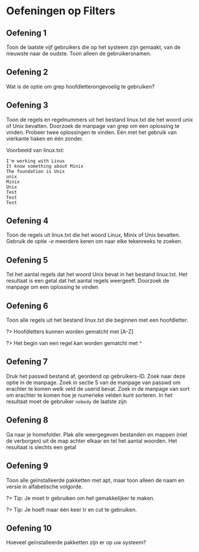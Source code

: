 # Oefeningen op Filters

## Oefening 1
Toon de laatste vijf gebruikers die op het systeem zijn gemaakt, van de nieuwste naar de oudste. Toon alleen de gebruikersnamen.


## Oefening 2
Wat is de optie om grep hoofdletterongevoelig te gebruiken? 


## Oefening 3
Toon de regels en regelnummers uit het bestand linux.txt die het woord unix of Unix bevatten. Doorzoek de manpage van grep om een oplossing te vinden. 
Probeer twee oplossingen te vinden. Eén met het gebruik van vierkante haken en één zonder. 

Voorbeeld van linux.txt: 
```
I'm working with Linux
It know something about Minix
The foundation is Unix
unix
Minix
Unix
Test
Test
Test
```

## Oefening 4
Toon de regels uit linux.txt die het woord Linux, Minix of Unix bevatten. Gebruik de optie _-e_ meerdere keren om naar elke tekenreeks te zoeken. 


## Oefening 5
Tel het aantal regels dat het woord Unix bevat in het bestand linux.txt. Het resultaat is een getal dat het aantal regels weergeeft. Doorzoek de manpage om een oplossing te vinden 


## Oefening 6
Toon alle regels uit het bestand linux.txt die beginnen met een hoofdletter.  

?> <i class="fa-solid fa-circle-info"></i> Hoofdletters kunnen worden gematcht met [A-Z]  

?> <i class="fa-solid fa-circle-info"></i> Het begin van een regel kan worden gematcht met ^ 


## Oefening 7
Druk het passwd bestand af, geordend op gebruikers-ID. Zoek naar deze optie in de manpage. Zoek in sectie 5 van de manpage van passwd om erachter te komen welk veld de userid bevat. Zoek in de manpage van sort om erachter te komen hoe je numerieke velden kunt sorteren. In het resultaat moet de gebruiker `nobody` de laatste zijn 


## Oefening 8
Ga naar je homefolder. Plak alle weergegeven bestanden en mappen (niet de verborgen) uit de map achter elkaar en tel het aantal woorden. Het resultaat is slechts een getal 


## Oefening 9
Toon alle geïnstalleerde pakketten met apt, maar toon alleen de naam en versie in alfabetische volgorde. 

?> <i class="fa-solid fa-circle-info"></i> Tip: Je moet tr gebruiken om het gemakkelijker te maken.  

?> <i class="fa-solid fa-circle-info"></i> Tip: Je hoeft maar één keer tr en cut te gebruiken.


## Oefening 10
Hoeveel geïnstalleerde pakketten zijn er op uw systeem? 
